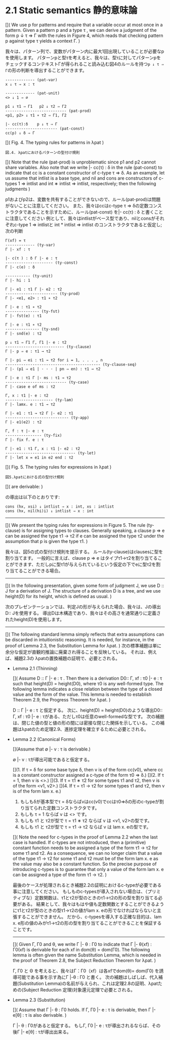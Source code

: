 # 2.1 Static semantics 静的意味論

[](
We use p for patterns and require that a variable occur at most once in a pattern.
Given a pattern p and a type τ , we can derive a judgment of the form p ↓ τ ⇒ Γ with the rules in Figure 4, which reads that checking pattern p against type τ yields a context Γ.
)

我々は、パターン列で、変数がパターン内に最大1回出現していることが必要なpを使用します。
パターンpと型τを考えると、我々は、型τに対してパターンpをチェックするコンテキストΓが得られること読み込む図4のルールを持つ`p ↓ τ ⇒ Γ`の形の判断を導出することができます。

	------------- (pat-var)
	x ↓ τ ⇒ x : τ

	------------- (pat-unit)
	<> ↓ 1 ⇒ ∅

	p1 ↓ τ1 ⇒ Γ1   p2 ↓ τ2 ⇒ Γ2
	--------------------------- (pat-prod)
	<p1, p2> ↓ τ1 ∗ τ2 ⇒ Γ1, Γ2

	|- cc(τ):δ    p ↓ τ ⇒ Γ
	----------------------- (pat-const)
	cc(p) ↓ δ ⇒ Γ

[](
	Fig. 4. The typing rules for patterns in λpat
)

	図.4. λpatにおけるパターンの型付け規則

[](
Note that the rule (pat-prod) is unproblematic since p1 and p2 cannot share variables.
Also note that we write |- cc(τ) : δ in the rule (pat-const) to indicate that cc is a constant constructor of c-type τ ⇒ δ.
As an example, let us assume that intlist is a base type, and nil and cons are constructors of c-types 1 ⇒ intlist and int ∗ intlist ⇒ intlist, respectively;
then the following judgments
)

p1およびp2は、変数を共有することができないので、ルール(pat-prod)は問題がないことに注意してください。
また、我々はccはc-type τ ⇒ δの定数コンストラクタであることを示すために、ルール(pat-const) を|- cc(τ) : δ と書くことに注意してください
例として、我々はintlistがベース型であり、nilとconsがそれぞれc-type 1 ⇒ intlistと int * intlist ⇒ intlist のコンストラクタであると仮定し;
次の判断

	Γ(xf) = τ
	------------- (ty-var)
	Γ |- xf : τ

	|- c(τ ) : δ Γ |- e : τ
	--------------------- (ty-const)
	Γ |- c(e) : δ

	----------- (ty-unit)
	Γ |- hi : 1

	Γ |- e1 : τ1 Γ |- e2 : τ2
	----------------------- (ty-prod)
	Γ |- <e1, e2> : τ1 ∗ τ2

	Γ |- e : τ1 ∗ τ2
	--------------- (ty-fst)
	Γ |- fst(e) : τ1

	Γ |- e : τ1 ∗ τ2
	--------------- (ty-snd)
	Γ |- snd(e) : τ2

	p ↓ τ1 ⇒ Γ1 Γ, Γ1 |- e : τ2
	-------------------------- (ty-clause)
	Γ |- p ⇒ e : τ1 → τ2

	Γ |- pi ⇒ ei : τ1 → τ2 for i = 1, . . . , n
	------------------------------------------ (ty-clause-seq)
	Γ |- (p1 ⇒ e1 | · · · | pn ⇒ en) : τ1 → τ2

	Γ |- e : τ1 Γ |- ms : τ1 → τ2
	--------------------------- (ty-case)
	Γ |- case e of ms : τ2

	Γ, x : τ1 |- e : τ2
	--------------------- (ty-lam)
	Γ |- lamx. e : τ1 → τ2

	Γ |- e1 : τ1 → τ2 Γ |- e2 : τ1
	---------------------------- (ty-app)
	Γ |- e1(e2) : τ2

	Γ, f : τ |- e : τ
	---------------- (ty-fix)
	Γ |- fix f. e : τ

	Γ |- e1 : τ1 Γ, x : τ1 |- e2 : τ2
	------------------------------- (ty-let)
	Γ |- let x = e1 in e2 end : τ2

[](
	Fig. 5. The typing rules for expressions in λpat
)

	図5.λpatにおける式の型付け規則


[](
are derivable:
)

の導出は以下のとおりです:

	cons (hx, xsi) ↓ intlist ⇒ x : int, xs : intlist
	cons (hx, nil(hi)i) ↓ intlist ⇒ x : int

----

[](
We present the typing rules for expressions in Figure 5.
The rule (ty-clause) is for assigning types to clauses.
Generally speaking, a clause p ⇒ e can be assigned the type τ1 → τ2 if e can be assigned the type τ2 under the assumption that p is given the type τ1.
)

我々は、図5の式の型付け規則を提示する。
ルール(ty-clause)はclausesに型を割り当てます。
一般的に言えば、clause p ⇒ e はタイプτ1→τ2を割り当てることができます、ただしpに型τ1が与えられているという仮定の下でeに型τ2を割り当てることができる場合。

----

[](
In the following presentation, given some form of judgment J, we use D :: J for a derivation of J.
The structure of a derivation D is a tree, and we use height(D) for its height, which is defined as usual.
)

次のプレゼンテーションでは、判定Jの形が与えられた場合、我々は、Jの導出D:: Jを使用する。
導出Dは木構造であり、我々はその高さを通常通りに定義されたheight(D)を使用します。

----

[](
The following standard lemma simply reflects that extra assumptions can be discarded in intuitionistic reasoning.
It is needed, for instance, in the proof of Lemma 2.3, the Substitution Lemma for λpat.
)
次の標準補題は単に余分な仮定が直観的推論に廃棄され得ることを反映している。
それは、例えば、補題2.3の λpatの置換補題の証明で、必要とされる。

- Lemma 2.1 (Thinning)

	[](
	Assume D :: Γ |- e : τ .
	Then there is a derivation D0:: Γ, xf : τ0 |- e : τ such that height(D) = height(D0), where τ0 is any well-formed type.
	The following lemma indicates a close relation between the type of a closed value and the form of the value.
	This lemma is needed to establish Theorem 2.9, the Progress Theorem for λpat.
	)

	D :: Γ |- e : τ と仮定する。
	次に、height(D) = height(D0)のような導出D0:: Γ, xf : τ0 |- e : τがある、ただしτ0は任意のwell-formedな型です。
	次の補題は、閉じた値の型と値の形の間には密接な閉じた関係を示している。
	この補題はλpatのため定理2.9、進捗定理を確立するために必要とされる。

- Lemma 2.2 (Canonical Forms)

	[](Assume that ∅ |- v : τ is derivable.)

	∅ |- v : τが導出可能であると仮定する。

	[](1. If τ = δ for some base type δ, then v is of the form cc(v0), where cc is a constant constructor assigned a c-type of the form τ0 ⇒ δ.)
	[](2. If τ = 1, then v is <>.)
	[](3. If τ = τ1 ∗ τ2 for some types τ1 and τ2, then v is of the form <v1, v2>.)
	[](4. If τ = τ1 → τ2 for some types τ1 and τ2, then v is of the form lam x. e.)

	1. もしもδが基本型でτ = δならばvはcc(v0)でccはτ0⇒δの形のc-typeが割り当てられた定数コンストラクタです。
	2. もしも τ = 1 ならば v は <> です。
	3. もしも τ1 と τ2が型で τ = τ1 ∗ τ2 ならば v は <v1, v2>の型です。
	4. もしも τ1 と τ2が型で τ = τ1 → τ2 ならば v は lam x. eの型です。

	[](
	Note the need for c-types in the proof of Lemma 2.2 when the last case is handled.
	If c-types are not introduced, then a (primitive) constant function needs to be assigned a type of the form τ1 → τ2 for some τ1 and τ2.
	As a consequence, we can no longer claim that a value of the type τ1 → τ2 for some τ1 and τ2 must be of the form lam x. e as the value may also be a constant function. 
	So the precise purpose of introducing c-types is to guarantee that only a value of the form lam x. e can be assigned a type of the form τ1 → τ2.
	)

	最後のケースが処理されるとき補題2.2の証明におけるc-typeが必要である事に注意してください。
	もしものc-typesが導入されない場合は、（プリミティブな）定数関数は、τ1とτ2が型のときのτ1→τ2の形の型を割り当てる必要がある。
	結果として、我々はもはや値も定数関数とすることができるようにτ1とτ2が型のときの型τ1→τ2の値がlam x. eの形でなければならないと主張することができません。
	だから、c-typesを導入する正確な目的は、lam x. e形の値のみがτ1→τ2の形の型を割り当てることができることを保証することです。

	----

	[](
	Given Γ, Γ0 and θ, we write Γ |- θ : Γ0 to indicate that Γ |- θ(xf) : Γ0(xf) is derivable for each xf in dom(θ) = dom(Γ0).
	The following lemma is often given the name Substitution Lemma, which is needed in the proof of Theorem 2.8, the Subject Reduction Theorem for λpat.
	)

	Γ, Γ0 と Θ を考えると、我々はΓ：Γ0（xf）は各xfでdom(θ)= dom(Γ0) を誘導可能である事を示す為にΓ |-θ : Γ0 と書く。
	次の補題はしばしば、代入補題(Substitution Lemma)の名前が与えられ、これは定理2.8の証明、λpatための(Subject Reduction 定理)対象還元定理で必要とされる。

- Lemma 2.3 (Substitution)

	[](
	Assume that Γ |- θ : Γ0 holds.
	If Γ, Γ0 |- e : τ is derivable, then Γ |- e[θ] : τ is also derivable.
	)

	Γ |- θ : Γ0があると仮定する。
	もしΓ, Γ0 |- e : τが導出されるならば、その後Γ |- e[θ] : τが導出出来る。

